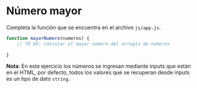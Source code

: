 # Número mayor

Completa la función que se encuentra en el archivo ```js/app.js```.

```javascript
function mayorNumero(numeros) {
	// TO DO: calcular el mayor número del arreglo de números
	
}
```

**Nota**: En este ejercicio los números se ingresan mediante inputs que están en el HTML, por defecto, todos los valores que se recuperan desde inputs es un tipo de dato ```string```.